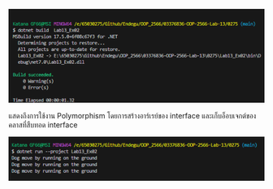 ![alt text](image-3.png)


แสดงถึงการใช้งาน Polymorphism โดยการสร้างอาร์เรย์ของ interface และเก็บอ็อบเจกต์ของคลาสที่สืบทอด interface

![alt text](image-4.png)